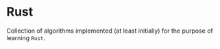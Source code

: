 # Rust

Collection of algorithms implemented (at least initially) for the purpose of learning `Rust`.
